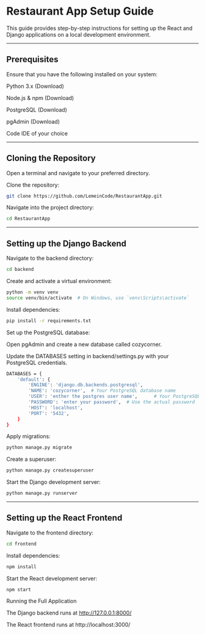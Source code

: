 # Restaurant App Setup Guide

This guide provides step-by-step instructions for setting up the React and Django applications on a local development environment.

---

## Prerequisites

Ensure that you have the following installed on your system:


Python 3.x (Download)

Node.js & npm (Download)

PostgreSQL (Download)

pgAdmin (Download)

Code IDE of your choice

---

## Cloning the Repository

Open a terminal and navigate to your preferred directory.

Clone the repository:
```bash
git clone https://github.com/LemeinCode/RestaurantApp.git
```

Navigate into the project directory:
```bash
cd RestaurantApp
```
---

## Setting up the Django Backend

Navigate to the backend directory:
```bash
cd backend
```
Create and activate a virtual environment:
```bash
python -m venv venv
source venv/bin/activate  # On Windows, use `venv\Scripts\activate`
```
Install dependencies:
```bash
pip install -r requirements.txt
```
Set up the PostgreSQL database:

Open pgAdmin and create a new database called cozycorner.

Update the DATABASES setting in backend/settings.py with your PostgreSQL credentials.
```bash
DATABASES = {
    'default': {
        'ENGINE': 'django.db.backends.postgresql',
        'NAME': 'cozycorner',  # Your PostgreSQL database name
        'USER': 'enther the postgres user name',      # Your PostgreSQL user
        'PASSWORD': 'enter your password',  # Use the actual password
        'HOST': 'localhost', 
        'PORT': '5432',       
    }
}
```
Apply migrations:
```bash
python manage.py migrate
```
Create a superuser:
```bash
python manage.py createsuperuser
```

Start the Django development server:
```bash
python manage.py runserver
```
---
## Setting up the React Frontend


Navigate to the frontend directory:
```bash
cd frontend
```
Install dependencies:
```bash
npm install
```
Start the React development server:
```bash
npm start
```
Running the Full Application

The Django backend runs at http://127.0.0.1:8000/

The React frontend runs at http://localhost:3000/


